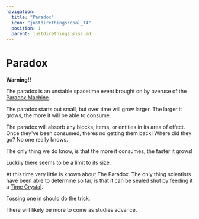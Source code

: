 ```yaml
---
navigation:
  title: "Paradox"
  icon: "justdirethings:coal_t4"
  position: 1
  parent: justdirethings:misc.md
---
```


# Paradox

**Warning!!**

The paradox is an unstable spacetime event brought on by overuse of the [Paradox Machine](./mach_paradox.md).

The paradox starts out small, but over time will grow larger. The larger it grows, the more it will be able to consume.

The paradox will absorb any blocks, items, or entities in its area of effect. Once they've been consumed, theres no getting them back! Where did they go? No one really knows.

The only thing we do know, is that the more it consumes, the faster it grows!

Luckily there seems to be a limit to its size.

At this time very little is known about The Paradox. The only thing scientists have been able to determine so far, is that it can be sealed shut by feeding it a [Time Crystal](./res_time_crystal.md).

Tossing one in should do the trick.

There will likely be more to come as studies advance.

